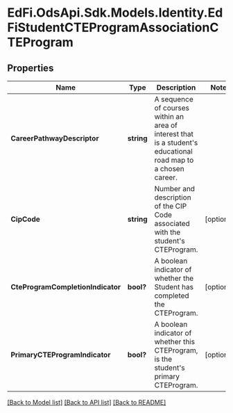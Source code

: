 # EdFi.OdsApi.Sdk.Models.Identity.EdFiStudentCTEProgramAssociationCTEProgram
## Properties

Name | Type | Description | Notes
------------ | ------------- | ------------- | -------------
**CareerPathwayDescriptor** | **string** | A sequence of courses within an area of interest that is a student&#39;s educational road map to a chosen career. | 
**CipCode** | **string** | Number and description of the CIP Code associated with the student&#39;s CTEProgram. | [optional] 
**CteProgramCompletionIndicator** | **bool?** | A boolean indicator of whether the Student has completed the CTEProgram. | [optional] 
**PrimaryCTEProgramIndicator** | **bool?** | A boolean indicator of whether this CTEProgram, is the student&#39;s primary CTEProgram. | [optional] 

[[Back to Model list]](../README.md#documentation-for-models) [[Back to API list]](../README.md#documentation-for-api-endpoints) [[Back to README]](../README.md)

